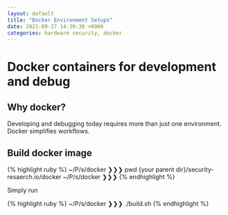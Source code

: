```yaml
---
layout: default
title: "Docker Environment Setups"
date: 2021-09-27 14:39:30 +0900
categories: hardware security, docker
---
```


# Docker containers for development and debug

## Why docker?

Developing and debugging today requires more than just one environment.
Docker simplifies workflows.

## Build docker image

{% highlight ruby %}
~/P/s/docker ❯❯❯ pwd
{your parent dir}/security-resaerch.io/docker
~/P/s/docker ❯❯❯
{% endhighlight %}

Simply run 

{% highlight ruby %}
~/P/s/docker ❯❯❯ ./build.sh
{% endhighlight %}


